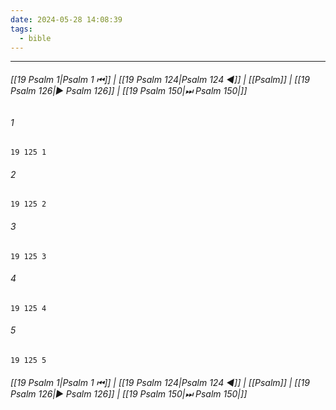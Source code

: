 ```yaml
---
date: 2024-05-28 14:08:39
tags:
  - bible
---
```

___

###### [[19 Psalm 1|Psalm 1 ⏮]] | [[19 Psalm 124|Psalm 124 ◀]] | [[Psalm]] | [[19 Psalm 126|▶ Psalm 126]] | [[19 Psalm 150|⏭ Psalm 150|]]

###### 1
``` verse
19 125 1 
```
###### 2
``` verse
19 125 2 
```
###### 3
``` verse
19 125 3 
```
###### 4
``` verse
19 125 4 
```
###### 5
``` verse
19 125 5 
```

###### [[19 Psalm 1|Psalm 1 ⏮]] | [[19 Psalm 124|Psalm 124 ◀]] | [[Psalm]] | [[19 Psalm 126|▶ Psalm 126]] | [[19 Psalm 150|⏭ Psalm 150|]]

